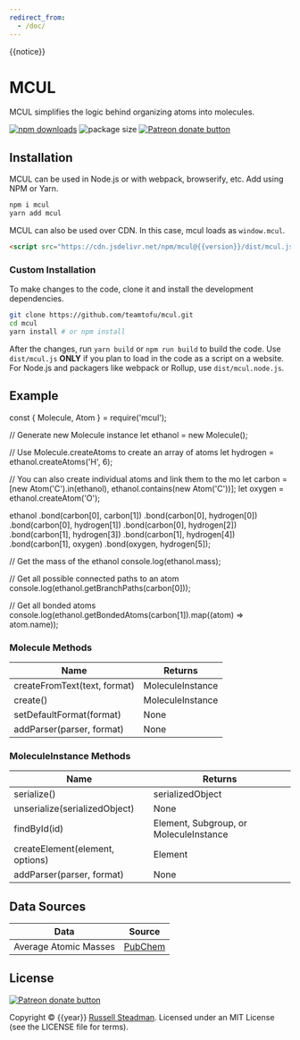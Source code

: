 ```yaml
---
redirect_from:
  - /doc/
---
```


{{notice}}

# MCUL

MCUL simplifies the logic behind organizing atoms into molecules.

<a href="https://www.npmjs.com/package/mcul"><img alt="npm downloads" src="https://img.shields.io/npm/dt/mcul?label=NPM%20downloads&style=flat-square"></a>
<img src="https://img.shields.io/bundlephobia/minzip/mcul?style=flat-square" alt="package size" />
<a href="https://www.patreon.com/russellsteadman" title="Donate to this project using Patreon"><img src="https://img.shields.io/badge/patreon-donate-red.svg?style=flat-square" alt="Patreon donate button" /></a>

## Installation

MCUL can be used in Node.js or with webpack, browserify, etc. Add using NPM or Yarn.
```sh
npm i mcul
yarn add mcul
```

MCUL can also be used over CDN. In this case, mcul loads as `window.mcul`.
```html
<script src="https://cdn.jsdelivr.net/npm/mcul@{{version}}/dist/mcul.js"></script>
```

### Custom Installation

To make changes to the code, clone it and install the development dependencies.
```sh
git clone https://github.com/teamtofu/mcul.git
cd mcul
yarn install # or npm install
```

After the changes, run `yarn build` or `npm run build` to build the code. Use `dist/mcul.js` **ONLY** if you plan to load in the code as a script on a website. For Node.js and packagers like webpack or Rollup, use `dist/mcul.node.js`.


## Example

<div data-example>const { Molecule, Atom } = require('mcul');

// Generate new Molecule instance
let ethanol = new Molecule();

// Use Molecule.createAtoms to create an array of atoms
let hydrogen = ethanol.createAtoms('H', 6);

// You can also create individual atoms and link them to the mo
let carbon = [new Atom('C').in(ethanol), ethanol.contains(new Atom('C'))];
let oxygen = ethanol.createAtom('O');

ethanol
    .bond(carbon[0], carbon[1])
    .bond(carbon[0], hydrogen[0])
    .bond(carbon[0], hydrogen[1])
    .bond(carbon[0], hydrogen[2])
    .bond(carbon[1], hydrogen[3])
    .bond(carbon[1], hydrogen[4])
    .bond(carbon[1], oxygen)
    .bond(oxygen, hydrogen[5]);

// Get the mass of the ethanol
console.log(ethanol.mass);

// Get all possible connected paths to an atom
console.log(ethanol.getBranchPaths(carbon[0]));

// Get all bonded atoms
console.log(ethanol.getBondedAtoms(carbon[1]).map((atom) => atom.name));</div>

### Molecule Methods

| Name                         | Returns          |
| ---------------------------- | ---------------- |
| createFromText(text, format) | MoleculeInstance |
| create()                     | MoleculeInstance |
| setDefaultFormat(format)     | None             |
| addParser(parser, format)    | None             |

### MoleculeInstance Methods

| Name                            | Returns                                |
| ------------------------------- | -------------------------------------- |
| serialize()                     | serializedObject                       |
| unserialize(serializedObject)   | None                                   |
| findById(id)                    | Element, Subgroup, or MoleculeInstance |
| createElement(element, options) | Element                                |
| addParser(parser, format)       | None                                   |

## Data Sources

| Data                  | Source |
| --------------------- | ------ |
| Average Atomic Masses | [PubChem](https://pubchem.ncbi.nlm.nih.gov/periodic-table/#view=list) |

## License

<a href="https://patreon.com/russellsteadman" title="Donate to this project using Patreon"><img src="https://img.shields.io/badge/patreon-donate-red.svg?style=flat-square" alt="Patreon donate button" /></a>

Copyright &copy; {{year}} [Russell Steadman](https://www.russellsteadman.com/?utm_source=mcul&utm_medium=copyright). Licensed under an MIT License (see the LICENSE file for terms).